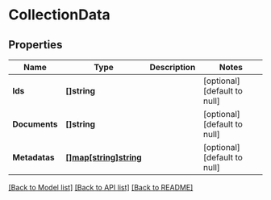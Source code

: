 # CollectionData

## Properties
Name | Type | Description | Notes
------------ | ------------- | ------------- | -------------
**Ids** | **[]string** |  | [optional] [default to null]
**Documents** | **[]string** |  | [optional] [default to null]
**Metadatas** | [**[]map[string]string**](map.md) |  | [optional] [default to null]

[[Back to Model list]](../README.md#documentation-for-models) [[Back to API list]](../README.md#documentation-for-api-endpoints) [[Back to README]](../README.md)

